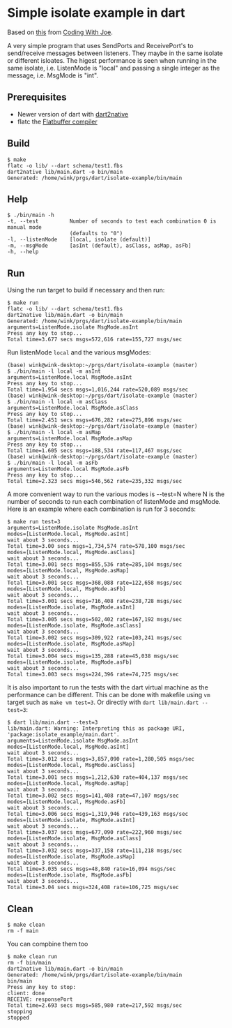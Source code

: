 # Simple isolate example in dart

Based on [this](https://codingwithjoe.com/dart-fundamentals-isolates/) from
[Coding With Joe](codingwithjost.com).

A very simple program that uses SendPorts and ReceivePort's to
send/receive messages between listeners. They maybe in the same
isolate or different isloates. The higest performance is seen
when running in the same isolate, i.e. ListenMode is "local" and
passing a single integer as the message, i.e. MsgMode is "int".

## Prerequisites

- Newer version of dart with [dart2native](https://dart.dev/tools/dart2native)
- flatc the [Flatbuffer compiler](https://google.github.io/flatbuffers/)

## Build
```
$ make
flatc -o lib/ --dart schema/test1.fbs
dart2native lib/main.dart -o bin/main
Generated: /home/wink/prgs/dart/isolate-example/bin/main
```

## Help
```
$ ./bin/main -h
-t, --test          Number of seconds to test each combination 0 is manual mode
                    (defaults to "0")
-l, --listenMode    [local, isolate (default)]
-m, --msgMode       [asInt (default), asClass, asMap, asFb]
-h, --help    
```

## Run

Using the run target to build if necessary and then run:
```
$ make run
flatc -o lib/ --dart schema/test1.fbs
dart2native lib/main.dart -o bin/main
Generated: /home/wink/prgs/dart/isolate-example/bin/main
arguments=ListenMode.isolate MsgMode.asInt
Press any key to stop...
Total time=3.677 secs msgs=572,616 rate=155,727 msgs/sec
```

Run listenMode `local` and the various msgModes:
```
(base) wink@wink-desktop:~/prgs/dart/isolate-example (master)
$ ./bin/main -l local -m asInt
arguments=ListenMode.local MsgMode.asInt
Press any key to stop...
Total time=1.954 secs msgs=1,016,244 rate=520,089 msgs/sec
(base) wink@wink-desktop:~/prgs/dart/isolate-example (master)
$ ./bin/main -l local -m asClass
arguments=ListenMode.local MsgMode.asClass
Press any key to stop...
Total time=2.451 secs msgs=676,282 rate=275,896 msgs/sec
(base) wink@wink-desktop:~/prgs/dart/isolate-example (master)
$ ./bin/main -l local -m asMap
arguments=ListenMode.local MsgMode.asMap
Press any key to stop...
Total time=1.605 secs msgs=188,534 rate=117,467 msgs/sec
(base) wink@wink-desktop:~/prgs/dart/isolate-example (master)
$ ./bin/main -l local -m asFb
arguments=ListenMode.local MsgMode.asFb
Press any key to stop...
Total time=2.323 secs msgs=546,562 rate=235,332 msgs/sec
```

A more convenient way to run the various modes is --test=N
where N is the number of seconds to run each combination of
listenMode and msgMode. Here is an example where each
combination is run for 3 seconds:
```
$ make run test=3
arguments=ListenMode.isolate MsgMode.asInt
modes=[ListenMode.local, MsgMode.asInt]
wait about 3 seconds...
Total time=3.00 secs msgs=1,734,574 rate=578,100 msgs/sec
modes=[ListenMode.local, MsgMode.asClass]
wait about 3 seconds...
Total time=3.001 secs msgs=855,536 rate=285,104 msgs/sec
modes=[ListenMode.local, MsgMode.asMap]
wait about 3 seconds...
Total time=3.001 secs msgs=368,088 rate=122,658 msgs/sec
modes=[ListenMode.local, MsgMode.asFb]
wait about 3 seconds...
Total time=3.001 secs msgs=716,408 rate=238,728 msgs/sec
modes=[ListenMode.isolate, MsgMode.asInt]
wait about 3 seconds...
Total time=3.005 secs msgs=502,402 rate=167,192 msgs/sec
modes=[ListenMode.isolate, MsgMode.asClass]
wait about 3 seconds...
Total time=3.002 secs msgs=309,922 rate=103,241 msgs/sec
modes=[ListenMode.isolate, MsgMode.asMap]
wait about 3 seconds...
Total time=3.004 secs msgs=135,288 rate=45,038 msgs/sec
modes=[ListenMode.isolate, MsgMode.asFb]
wait about 3 seconds...
Total time=3.003 secs msgs=224,396 rate=74,725 msgs/sec
```

It is also important to run the tests with the dart
virtual machine as the performance can be different.
This can be done with makefile using `vm` target such
as `make vm test=3`. Or directly with `dart lib/main.dart --test=3`:
```
$ dart lib/main.dart --test=3
lib/main.dart: Warning: Interpreting this as package URI, 'package:isolate_example/main.dart'.
arguments=ListenMode.isolate MsgMode.asInt
modes=[ListenMode.local, MsgMode.asInt]
wait about 3 seconds...
Total time=3.012 secs msgs=3,857,090 rate=1,280,505 msgs/sec
modes=[ListenMode.local, MsgMode.asClass]
wait about 3 seconds...
Total time=3.001 secs msgs=1,212,630 rate=404,137 msgs/sec
modes=[ListenMode.local, MsgMode.asMap]
wait about 3 seconds...
Total time=3.002 secs msgs=141,408 rate=47,107 msgs/sec
modes=[ListenMode.local, MsgMode.asFb]
wait about 3 seconds...
Total time=3.006 secs msgs=1,319,946 rate=439,163 msgs/sec
modes=[ListenMode.isolate, MsgMode.asInt]
wait about 3 seconds...
Total time=3.037 secs msgs=677,090 rate=222,960 msgs/sec
modes=[ListenMode.isolate, MsgMode.asClass]
wait about 3 seconds...
Total time=3.032 secs msgs=337,158 rate=111,218 msgs/sec
modes=[ListenMode.isolate, MsgMode.asMap]
wait about 3 seconds...
Total time=3.035 secs msgs=48,840 rate=16,094 msgs/sec
modes=[ListenMode.isolate, MsgMode.asFb]
wait about 3 seconds...
Total time=3.04 secs msgs=324,408 rate=106,725 msgs/sec
```

## Clean
```
$ make clean
rm -f main
```

You can compbine them too
```
$ make clean run
rm -f bin/main
dart2native lib/main.dart -o bin/main
Generated: /home/wink/prgs/dart/isolate-example/bin/main
bin/main
Press any key to stop:
client: done
RECEIVE: responsePort
Total time=2.693 secs msgs=585,980 rate=217,592 msgs/sec
stopping
stopped
```
